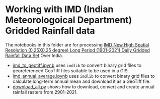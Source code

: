 # Working with IMD (Indian Meteorologoical Department) Gridded Rainfall data

The notebooks in this folder are for processing [IMD New High Spatial Resolution (0.25X0.25 degree) Long Period (1901-2021) Daily Gridded Rainfall Data Set](https://www.imdpune.gov.in/cmpg/Griddata/Rainfall_25_Bin.html) Over India.

- [imd_to_geotiff.ipynb](https://github.com/spatialthoughts/projects/blob/master/imd/imd_to_geotiff.ipynb) uses `imdlib` to convert binary grid files to georeferenced GeoTiff files suitable to be used in a GIS.
- [imd_annual_average.ipynb](https://github.com/spatialthoughts/projects/blob/master/imd/imd_annual_average.ipynb) uses `imdlib` to convert binary grid files to calculate long-term annual mean and download it as a GeoTiff file.
- [download_all.py](https://github.com/spatialthoughts/projects/blob/master/imd/download_all.py) shows how to download, convert and create annual rainfall rasters from 2901-2021.
